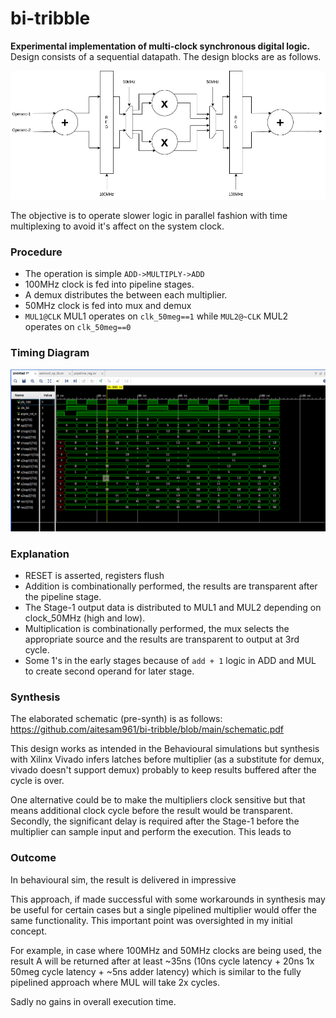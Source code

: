 # bi-tribble
**Experimental implementation of multi-clock synchronous digital logic.**
Design consists of a sequential datapath. The design blocks are as follows.

![Concept](bi-tribble_concept.png)

The objective is to operate slower logic in parallel fashion with time multiplexing to avoid it's affect on the system clock.

### Procedure

- The operation is simple `ADD->MULTIPLY->ADD`
- 100MHz clock is fed into pipeline stages.
- A demux distributes the between each multiplier.
- 50MHz clock is fed into mux and demux
-  `MUL1@CLK` MUL1 operates on `clk_50meg==1` while `MUL2@~CLK` MUL2 operates on `clk_50meg==0`

### Timing Diagram

![Concept](Screenshot1.png)

### Explanation

- RESET is asserted, registers flush
- Addition is combinationally performed, the results are transparent after the pipeline stage.
- The Stage-1 output data is distributed to MUL1 and MUL2 depending on clock_50MHz (high and low).
- Multiplication is combinationally performed, the mux selects the appropriate source and the results are transparent to output at 3rd cycle.
- Some 1's in the early stages because of `add + 1` logic in ADD and MUL to create second operand for later stage.

### Synthesis
The elaborated schematic (pre-synth) is as follows:
https://github.com/aitesam961/bi-tribble/blob/main/schematic.pdf   

This design works as intended in the Behavioural simulations but synthesis with Xilinx Vivado infers latches before multiplier (as a substitute for demux, vivado doesn't support demux) probably to keep results buffered after the cycle is over. 

One alternative could be to make the multipliers clock sensitive but that means additional clock cycle before the result would be transparent. Secondly, the significant delay is required after the Stage-1 before the multiplier can sample input and perform the execution. This leads to 

### Outcome

In behavioural sim, the result is delivered in impressive 

This approach, if made successful with some workarounds in synthesis may be useful for certain cases but a single pipelined multiplier would offer the same functionality. This important point was oversighted in my initial concept.

For example, in case where 100MHz and 50MHz clocks are being used, the result A will be returned after at least ~35ns (10ns cycle latency + 20ns 1x 50meg cycle latency + ~5ns adder latency) which is similar to the fully pipelined approach where MUL will take 2x cycles.

Sadly no gains in overall execution time.
